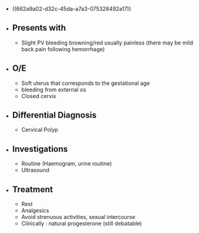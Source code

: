 - ((662a9a02-d32c-45da-a7a3-075328492a17))
- ## Presents with
	- Slight PV bleeding browning/red usually painless (there may be mild back pain following hemorrhage)
- ## O/E
	- Soft uterus that corresponds to the gestational age
	- bleeding from external os
	- Closed cervix
- ## Differential Diagnosis
	- Cervical Polyp
- ## Investigations
	- Routine (Haemogram, urine routine)
	- Ultrasound
- ## Treatment
	- Rest
	- Analgesics
	- Avoid strenuous activities, sexual intercourse
	- Clinically : natural progesterone (still debatable)